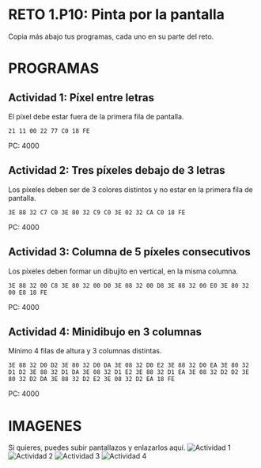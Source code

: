# RETO 1.P10: Pinta por la pantalla
Copia más abajo tus programas, cada uno en su parte del reto.

# PROGRAMAS

## Actividad 1: Píxel entre letras
El píxel debe estar fuera de la primera fila de pantalla.
```
21 11 00 22 77 C0 18 FE
```
PC: 4000

## Actividad 2: Tres píxeles debajo de 3 letras
Los píxeles deben ser de 3 colores distintos y no estar en la primera fila de pantalla.
```
3E 88 32 C7 C0 3E 80 32 C9 C0 3E 02 32 CA C0 18 FE
```
PC: 4000

## Actividad 3: Columna de 5 píxeles consecutivos
Los píxeles deben formar un dibujito en vertical, en la misma columna.
```
3E 88 32 00 C8 3E 80 32 00 D0 3E 08 32 00 D8 3E 88 32 00 E0 3E 80 32 00 E8 18 FE
```
PC: 4000

## Actividad 4: Minidibujo en 3 columnas
Mínimo 4 filas de altura y 3 columnas distintas.
```
3E 88 32 D0 D2 3E 80 32 D0 DA 3E 08 32 D0 E2 3E 88 32 D0 EA 3E 80 32 D1 D2 3E 88 32 D1 DA 3E 08 32 D1 E2 3E 88 32 D1 EA 3E 08 32 D2 D2 3E 80 32 D2 DA 3E 88 32 D2 E2 3E 08 32 D2 EA 18 FE
```
PC: 4000

# IMAGENES
Si quieres, puedes subir pantallazos y enlazarlos aquí.
![Actividad 1](/tuimagen1.png)
![Actividad 2](/tuimagen2.png)
![Actividad 3](/tuimagen3.png)
![Actividad 4](/tuimagen4.png)
